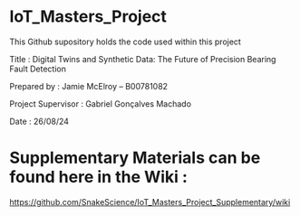 # IoT_Masters_Project

This Github supository holds the code used within this project

Title : Digital Twins and Synthetic Data: The Future of Precision Bearing Fault Detection

Prepared by : Jamie McElroy – B00781082

Project Supervisor : Gabriel Gonçalves Machado

Date : 26/08/24

# Supplementary Materials can be found here in the Wiki : 

https://github.com/SnakeScience/IoT_Masters_Project_Supplementary/wiki
